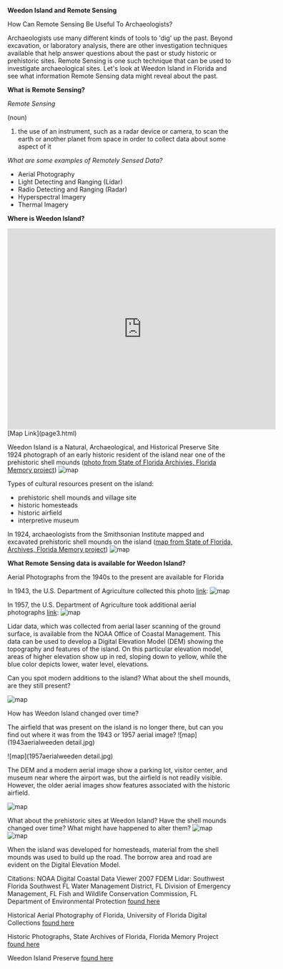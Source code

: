 
**Weedon Island and Remote Sensing**

How Can Remote Sensing Be Useful To Archaeologists?

Archaeologists use many different kinds of tools to 'dig' up the past. Beyond excavation, or laboratory analysis, there are other investigation techniques available that help answer questions about the past or study historic or prehistoric sites. Remote Sensing is one such technique that can be used to investigate archaeological sites. Let's look at Weedon Island in Florida and see what information Remote Sensing data might reveal about the past.

**What is Remote Sensing?**

*Remote Sensing*

(noun)

1. the use of an instrument, such as a radar device or camera, to scan the earth 
or another planet from space in order to collect data about some aspect of it

*What are some examples of Remotely Sensed Data?*
- Aerial Photography
- Light Detecting and Ranging (Lidar)
- Radio Detecting and Ranging (Radar)
- Hyperspectral Imagery
- Thermal Imagery 

**Where is Weedon Island?**
<iframe src="https://www.google.com/maps/embed?pb=!1m10!1m8!1m3!1d14110.409703360427!2d-82.61622868146688!3d27.852759065637784!3m2!1i1024!2i768!4f13.1!5e0!3m2!1sen!2sus!4v1487458821976" width="600" height="450" frameborder="0" style="border:0" allowfullscreen></iframe>
 [Map Link](page3.html) 
 
Weedon Island is a Natural, Archaeological, and Historical Preserve Site
1924 photograph of an early historic resident of the island near one of the prehistoric shell mounds ([photo from State of Florida Archivies, Florida Memory project](https://www.floridamemory.com/items/show/152491))
![map](weedenmoundFLMem.jpg)

Types of cultural resources present on the island:
- prehistoric shell mounds and village site
- historic homesteads
- historic airfield
- interpretive museum

In 1924, archaeologists from the Smithsonian Institute mapped and excavated prehistoric shell mounds on the island ([map from State of Florida, Archives, Florida Memory project](https://www.floridamemory.com/items/show/31951))
![map](1924Fewkesmap.jpg)


**What Remote Sensing data is available for Weedon Island?**

Aerial Photographs from the 1940s to the present are available for Florida

In 1943, the U.S. Department of Agriculture collected this photo [link](http://ufdc.ufl.edu/UF00071777/00004):
![map](1943aerialweeden.jpg)

In 1957, the U.S. Department of Agriculture took additional aerial photographs [link](http://ufdc.ufl.edu/UF00071777/00009):
![map](1943aerialweeden.jpg)

Lidar data, which was collected from aerial laser scanning of the ground surface, is available from the NOAA Office of Coastal Management. This data can be used to develop a Digital Elevation Model (DEM) showing the topography and features of the island. On this particular elevation model, areas of higher elevation show up in red, sloping down to yellow, while the blue color depicts lower, water level, elevations.

Can you spot modern additions to the island? What about the shell mounds, are they still present?

![map](weedenDEMcrop.jpg)

How has Weedon Island changed over time?

The airfield that was present on the island is no longer there, but can you find out where it was from the 1943 or 1957 aerial image?
![map](1943aerialweeden detail.jpg)

![map](1957aerialweeden detail.jpg) 

The DEM and a modern aerial image show a parking lot, visitor center, and museum near where the airport was, but the airfield is not readily visible. However, the older aerial images show features associated with the historic airfield.

![map](airport.jpg) 

What about the prehistoric sites at Weedon Island? Have the shell mounds changed over time? What might have happened to alter them?
![map](demmissing2.jpg)
![map](dEMmissingmound.jpg)

When the island was developed for homesteads, material from the shell mounds was used to build up the road. The borrow area and road are evident on the Digital Elevation Model.

Citations:
NOAA Digital Coastal Data Viewer
2007 FDEM Lidar: Southwest Florida
Southwest FL Water Management District, FL Division of Emergency Management, FL Fish and Wildlife Conservation Commission, FL Department of Environmental Protection [found here](https://coast.noaa.gov/dataviewer/#/)

Historical Aerial Photography of Florida, University of Florida Digital Collections [found here](http://ufdc.ufl.edu/aerials)

Historic Photographs, State Archives of Florida, Florida Memory Project [found here](https://www.floridamemory.com/items/show/152491)

Weedon Island Preserve [found here](http://www.weedonislandpreserve.org/)
